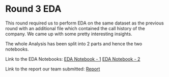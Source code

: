 # Round 3 EDA
This round required us to perform EDA on the same dataset as the previous round with an additional file which contained the call history of the company.
We came up with some pretty interesting insights.

The whole Analysis has been split into 2 parts and hence the two notebooks.

Link to the EDA Notebooks: [EDA Notebook - 1](Round-3/Analysis_1.ipynb) [EDA Notebook - 2](Round-3/Analysis_2.ipynb)

Link to the report our team submitted: [Report](https://github.com/aryanpandey/Cascade-Cup-2022/blob/main/Round-3/Cascade%20Cup%20R3%20(Third%20Degree%20Burn).pdf)
